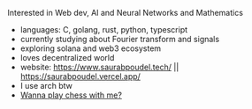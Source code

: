 
Interested in Web dev, AI and Neural Networks and Mathematics

- languages: C, golang, rust, python, typescript
- currently studying about Fourier transform and signals
- exploring solana and web3 ecosystem
- loves decentralized world
- website: https://www.saurabpoudel.tech/ || https://saurabpoudel.vercel.app/
- I use arch btw
-  <a href="https://lichess.org/@/SaurabPoudel20"> Wanna play chess with me?  <a/>


